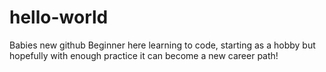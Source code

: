 # hello-world
Babies new github
Beginner here learning to code, starting as a hobby but hopefully with enough practice it can become a new career path!
